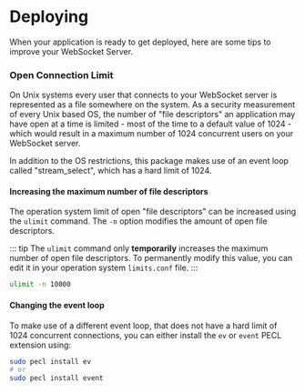 # Deploying

When your application is ready to get deployed, here are some tips to improve your WebSocket Server.

### Open Connection Limit
On Unix systems every user that connects to your WebSocket server is represented as a file somewhere on the system.
As a security measurement of every Unix based OS, the number of "file descriptors" an application may have open at a time is limited - most of the time to a default value of 1024 - which would result in a maximum number of 1024 concurrent users on your WebSocket server.

In addition to the OS restrictions, this package makes use of an event loop called "stream_select", which has a hard limit of 1024.

#### Increasing the maximum number of file descriptors

The operation system limit of open "file descriptors" can be increased using the `ulimit` command. The `-n` option modifies the amount of open file descriptors.

::: tip
The `ulimit` command only **temporarily** increases the maximum number of open file descriptors. To permanently modify this value, you can edit it in your operation system `limits.conf` file.
:::

```bash
ulimit -n 10000
```

#### Changing the event loop

To make use of a different event loop, that does not have a hard limit of 1024 concurrent connections, you can either install the `ev` or `event` PECL extension using:

```bash
sudo pecl install ev
# or
sudo pecl install event
```